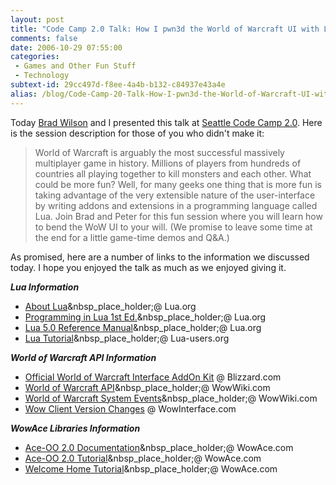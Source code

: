 ```yaml
---
layout: post
title: "Code Camp 2.0 Talk: How I pwn3d the World of Warcraft UI with Lua"
comments: false
date: 2006-10-29 07:55:00
categories:
 - Games and Other Fun Stuff
 - Technology
subtext-id: 29cc497d-f8ee-4a4b-b132-c84937e43a4e
alias: /blog/Code-Camp-20-Talk-How-I-pwn3d-the-World-of-Warcraft-UI-with-Lua.aspx
---
```



Today [Brad Wilson](http://www.agileprogrammer.com/dotnetguy) and I presented this talk at [Seattle Code Camp 2.0](http://seattle.techevents.info/codecamp/2/default.aspx). Here is the session description for those of you who didn't make it:

> World of Warcraft is arguably the most successful massively multiplayer game in history. Millions of players from hundreds of countries all playing together to kill monsters and each other. What could be more fun? Well, for many geeks one thing that is more fun is taking advantage of the very extensible nature of the user-interface by writing addons and extensions in a programming language called Lua. Join Brad and Peter for this fun session where you will learn how to bend the WoW UI to your will. (We promise to leave some time at the end for a little game-time demos and Q&A.)

As promised, here are a number of links to the information we discussed today. I hope you enjoyed the talk as much as we enjoyed giving it.

**_Lua Information_**

  * [About Lua](http://www.lua.org/about.html)&nbsp_place_holder;@ Lua.org 
  * [Programming in Lua 1st Ed.](http://www.lua.org/pil/)&nbsp_place_holder;@ Lua.org 
  * [Lua 5.0 Reference Manual](http://www.lua.org/manual/5.0/)&nbsp_place_holder;@ Lua.org 
  * [Lua Tutorial](http://lua-users.org/wiki/LuaTutorial)&nbsp_place_holder;@ Lua-users.org

**_World of Warcraft API Information_**

  * [Official World of Warcraft Interface AddOn Kit](http://www.blizzard.com/support/wow/?id=aww01671po) @ Blizzard.com 
  * [World of Warcraft API](http://www.wowwiki.com/World_of_Warcraft_API)&nbsp_place_holder;@ WowWiki.com 
  * [World of Warcraft System Events](http://www.wowwiki.com/Events/System)&nbsp_place_holder;@ WowWiki.com
  * [Wow Client Version Changes](http://wdn.wowinterface.com/) @ WowInterface.com

**_WowAce Libraries Information_**

  * [Ace-OO 2.0 Documentation](http://www.lua.org/manual/5.0/)&nbsp_place_holder;@ WowAce.com 
  * [Ace-OO 2.0 Tutorial](http://wiki.wowace.com/wiki/AceOO-2.0_Tutorial)&nbsp_place_holder;@ WowAce.com 
  * [Welcome Home Tutorial](http://www.wowace.com/wiki/WelcomeHome_-_Your_first_Ace2_Addon)&nbsp_place_holder;@ WowAce.com
